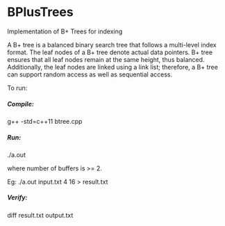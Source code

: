 # BPlusTrees
Implementation of B+ Trees for indexing

A B+ tree is a balanced binary search tree that follows a multi-level index format. The leaf nodes of a B+ tree denote actual data pointers. B+ tree ensures that all leaf nodes remain at the same height, thus balanced. Additionally, the leaf nodes are linked using a link list; therefore, a B+ tree can support random access as well as sequential access.

To run:

##### Compile:

g++ -std=c++11 btree.cpp

##### Run: 

./a.out <inputFile> <number of buffers> <buffer size>
  
where number of buffers is >= 2.

Eg: ./a.out input.txt 4 16 > result.txt

##### Verify:

diff result.txt output.txt
